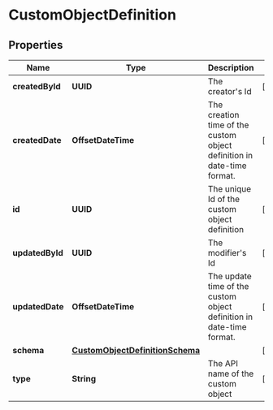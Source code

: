 

# CustomObjectDefinition


## Properties

| Name | Type | Description | Notes |
|------------ | ------------- | ------------- | -------------|
|**createdById** | **UUID** | The creator&#39;s Id |  [optional] |
|**createdDate** | **OffsetDateTime** | The creation time of the custom object definition in date-time format. |  [optional] |
|**id** | **UUID** | The unique Id of the custom object definition |  [optional] |
|**updatedById** | **UUID** | The modifier&#39;s Id |  [optional] |
|**updatedDate** | **OffsetDateTime** | The update time of the custom object definition in date-time format. |  [optional] |
|**schema** | [**CustomObjectDefinitionSchema**](CustomObjectDefinitionSchema.md) |  |  [optional] |
|**type** | **String** | The API name of the custom object |  [optional] |



